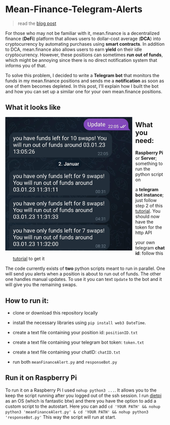 # Mean-Finance-Telegram-Alerts

>read the [blog post](https://mirror.xyz/bruderbuck.eth/EP4cnAN18ZjzfoQ1EHPUwYpw7UdisQN86sxSJKsQdtw)

For those who may not be familiar with it, mean.finance is a decentralized finance (**DeFi**) platform that allows users to dollar-cost average (**DCA**) into cryptocurrency by automating purchases using **smart contracts**. In addition to DCA, mean.finance also allows users to earn **yield** on their idle cryptocurrency. However, these positions can sometimes **run out of funds**, which might be annoying since there is no direct notification system that informs you of that.

To solve this problem, I decided to write a **Telegram bot** that monitors the funds in my mean.finance positions and sends me a **notification** as soon as one of them becomes depleted. In this post, I'll explain how I built the bot and how you can set up a similar one for your own mean.finance positions. 

## What it looks like

<img src="screenshot.jpeg"
     alt="screenshot"
     style="float: left; margin-right: 10px;"
     width="400" />


## What you need:
- **Raspberry Pi** or **Server**; something to run the python script on

- a **telegram bot instance**; just follow step 2 of this [tutorial](https://www.process.st/telegram-bot/). You should now have the token for the http API

- your own telegram **chat id**: follow this [tutorial](https://diyusthad.com/2022/03/how-to-get-your-telegram-chat-id.html) to get it

The code currently exists of **two** python scripts meant to run in parallel. One will send you alerts when a position is about to run out of funds. The other one handles manual updates. To use it you can text `Update` to the bot and it will give you the remaining swaps.


## How to run it:
- clone or download this repository locally

- install the necessary libraries using `pip install web3 DateTime`.

- create a text file containing your position id: `positionID.txt`

- create a text file containing your telegram bot token: `token.txt`

- create a text file containing your chatID: `chatID.txt`

- run both `meanFinanceAlert.py` and `responseBot.py`


## Run it on Raspberry Pi
To run it on a Raspberry Pi I used `nohup python3 ...`. It allows you to the keep the script running after you logged out of the ssh session. I run [dietpi](https://dietpi.com/) as an OS (which is fantastic btw) and there you have the option to add a custom script to the autostart. Here you can add `cd 'YOUR PATH' && nohup python3 'meanFinanceAlert.py' & cd 'YOUR PATH' && nohup python3 'responseBot.py'`
This way the script will run at start.


